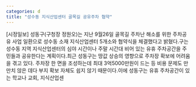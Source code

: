 ```yaml
---
categories: d
title: "성수동 지식산업센터 골목길 공유주차 협약"
---
```

[시정일보] 성동구(구청장 정원오)는 지난 9월26일 골목길 주차난 해소를 위한 주차공유 사업 일환으로 성수동 소재 지식산업센터 5개소와 협약식을 체결했다고 밝혔다.구는 성수동 지역 지식산업센터의 심야 시간이나 주말 시간대 비어 있는 유휴 주차공간을 주민들과 공유한다는 계획이다.최근 성동구는 땅값 상승의 영향으로 주차장 확보에 어려움을 겪고 있다. 주차장 한 면을 조성하는데 최대 3억5000만원이 드는 등 비용 문제도 만만치 않은 데다 부지 확보 자체도 쉽지 않기 때문이다.이에 성동구는 유휴 주차공간이 있는 학교나 교회, 지식산업센